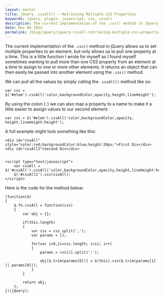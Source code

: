 ```yaml
---
layout: master
title: jQuery .cssAll() – Retrieving Multiple CSS Properties
keywords: jquery, plugin, javascript, css, cssall
description: The current implementation of the .css() method in jQuery allows us to set multiple properties to an element, but only allows us to pull one property at a time.
date: Nov 06 2012
permalink: /blog/jquery/jquery-cssall-retrieving-multiple-css-properties.html
---
```


The current implementation of the `.css()` method in jQuery allows us to set multiple properties to an element, but only allows us to pull one property at a time. This is a little function I wrote for myself as I found myself sometimes wanting to pull more than one CSS property from an element at a time to assign to one or more other elements. It returns an object that can then easily be passed into another element using the `.css()` method.

We can pull all the values by simply calling the `.cssAll()` method like so:

~~~
var css = $('#elem').cssAll('color,backgroundColor,opacity,height,lineHeight');
~~~

By using the colon (`:`) we can also map a property to a name to make it a little easier to assign values to our second element:

~~~
var css = $('#elem').cssAll('color,backgroundColor,opacity,
height,lineHeight:height');
~~~

A full example might look something like this:

~~~
<div id="cssAll" style="color:red;backgroundColor:blue;height:20px;">First Div</div>
<div id="cssAll2">Second Div</div>


<script type="text/javascript">
    var cssAll = $('#cssAll').cssAll('color,backgroundColor,opacity,height,lineHeight:height');
    $('#cssAll2').css(cssAll);
</script>
~~~

Here is the code for the method below:

~~~
(function($)
{
    $.fn.cssAll = function(css)
    {
        var obj = {};

        if(this.length)
        {
            var css = css.split(',');
            var params = [];

            for(var i=0,ii=css.length; i<ii; i++)
            {
                params = css[i].split(':');

                obj[$.trim(params[0])] = $(this).css($.trim(params[1] || params[0]));
            }
        }

        return obj;
    };
})(jQuery);
~~~